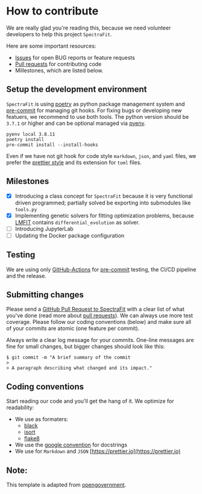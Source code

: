 # How to contribute

We are really glad you're reading this, because we need volunteer developers to
help this project `SpectraFit`.

Here are some important resources:

- [Issues](https://github.com/Anselmoo/spectrafit/issues) for open BUG reports
  or feature requests
- [Pull requests](https://github.com/Anselmoo/spectrafit/pulls) for contributing
  code
- Millestones, which are listed below.

## Setup the development environment

`SpectraFit` is using [poetry][4] as python package management system and
[pre-commit][5] for managing git hooks. For fixing bugs or developing new
featuers, we recommend to use both tools. The python version should be `3.7.1`
or higher and can be optional managed via [pyenv][6].

```shell
pyenv local 3.8.11
poetry install
pre-commit install --install-hooks
```

Even if we have not git hook for code style `markdown`, `json`, and `yaml`
files, we prefer the [prettier style][7] and its extension for `toml` files.

## Milestones

- [x] Introducing a class concept for `SpectraFit` because it is very functional
      driven programmed; partially solved be exporting into submodules like
      `tools.py`
- [x] Implementing genetic solvers for fitting optimization problems, because
      [LMFIT][8] contains `differential_evolution` as solver.
- [ ] Introducing JupyterLab
- [ ] Updating the Docker package configuration

## Testing

We are using only [GitHub-Actions][1] for [pre-commit][5] testing, the CI/CD
pipeline and the release.

## Submitting changes

Please send a
[GitHub Pull Request to SpectraFit](https://github.com/Anselmoo/spectrafit/pulls)
with a clear list of what you've done (read more about
[pull requests](http://help.github.com/pull-requests/)). We can always use more
test coverage. Please follow our coding conventions (below) and make sure all of
your commits are atomic (one feature per commit).

Always write a clear log message for your commits. One-line messages are fine
for small changes, but bigger changes should look like this:

    $ git commit -m "A brief summary of the commit
    >
    > A paragraph describing what changed and its impact."

## Coding conventions

Start reading our code and you'll get the hang of it. We optimize for
readability:

- We use as formaters:
  - [black](https://black.readthedocs.io/en/stable/)
  - [isort](https://pycqa.github.io/isort/)
  - [flake8](https://flake8.pycqa.org/en/latest/)
- We use the [google convention][2] for docstrings
- We use for `Markdown` and `JSON` [https://prettier.io](https://prettier.io)

## Note:

This template is adapted from [opengovernment][3].

[1]: https://github.com/Anselmoo/spectrafit/actions
[2]: https://google.github.io/styleguide/pyguide.html
[3]:
  https://github.com/opengovernment/opengovernment/blob/master/CONTRIBUTING.md
[4]: https://python-poetry.org
[5]: https://pre-commit.com
[6]: https://github.com/pyenv/pyenv
[7]: https://prettier.io
[8]: https://lmfit.github.io/lmfit-py/fitting.html
